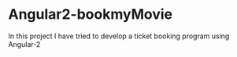 # Angular2-bookmyMovie

In this project I have tried to develop a ticket booking program using Angular-2
